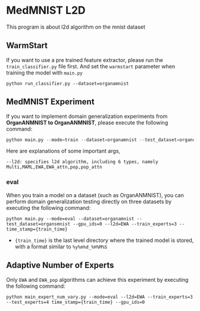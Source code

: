 # MedMNIST L2D
This program is about l2d algorithm on the mnist dataset
## WarmStart
If you want to use a pre trained feature extractor, please run the `train_classifier.py` file first. And set the `warmstart` parameter when training the model with `main.py`
```
python run_classifier.py --dataset=organamnist 
```
## MedMNIST Experiment
If you want to implement domain generalization experiments from **OrganANMNIST to OrganANMNIST**, please execute the following command:
```python
python main.py --mode=train --dataset=organamnist --test_dataset=organcmnist --gpu_ids=0 --l2d=EWA --train_experts=3 --warmstart
```
Here are explanations of some important args,
```
--l2d: specifies l2d algorithm, including 6 types, namely Multi,MAML,EWA,EWA_attn,pop,pop_attn
```

### eval
When you train a model on a dataset (such as OrganANMNIST), you can perform domain generalization testing directly on three datasets by executing the following command:
```
python main.py --mode=eval --dataset=organamnist --test_dataset=organsmnist --gpu_ids=0 --l2d=EWA --train_experts=3 --time_stamp={train_time}
```
- `{train_time}` is the last level directory where the trained model is stored, with a format similar to `%y%m%d_%H%M%S`

## Adaptive Number of Experts
Only `EWA` and `EWA_pop` algorithms can achieve this experiment by executing the following command:
```
python main_expert_num_vary.py --mode=eval --l2d=EWA --train_experts=3 --test_experts=4 time_stamp={train_time} --gpu_ids=0
```
